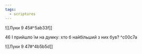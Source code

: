 ```yaml
---
tags:
  - scriptures
---
```


![[Луки 9 45#^5ab33f]]

46 І прийшло їм на думку: хто б найбільший з них був? ^c00c7a

![[Луки 9 47#^4b5b5d]]
